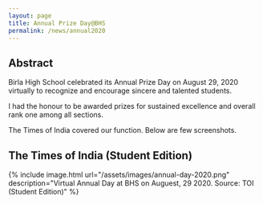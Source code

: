 ```yaml
---
layout: page
title: Annual Prize Day@BHS
permalink: /news/annual2020
---
```


## Abstract   

Birla High School celebrated its Annual Prize Day on August 29, 2020 virtually to recognize and encourage sincere and talented students.   

I had the honour to be awarded prizes for sustained excellence and overall rank one among all sections.    

The Times of India covered our function. Below are few screenshots.  

## The Times of India (Student Edition)   

{% include image.html url="/assets/images/annual-day-2020.png" description="Virtual Annual Day at BHS on Auguest, 29 2020. Source: TOI (Student Edition)" %}   



